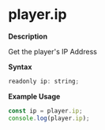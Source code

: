 # player.ip

**Description**

Get the player's IP Address

**Syntax**

```js
readonly ip: string;
```

**Example Usage**

```js
const ip = player.ip;
console.log(player.ip);
```
